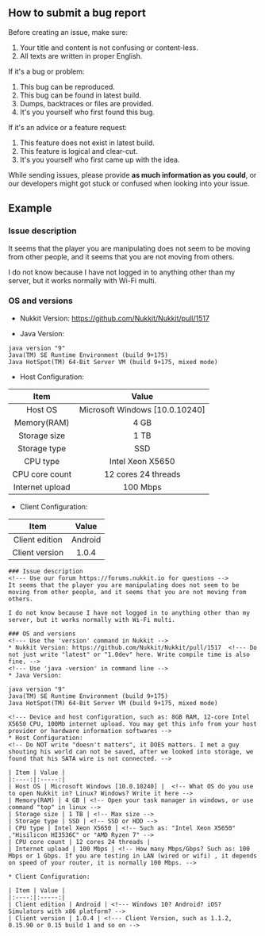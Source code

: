 How to submit a bug report
---

Before creating an issue, make sure:
  1. Your title and content is not confusing or content-less.
  2. All texts are written in proper English.
  
If it's a bug or problem:
  1. This bug can be reproduced.
  2. This bug can be found in latest build.
  3. Dumps, backtraces or files are provided.
  4. It's you yourself who first found this bug.
  
If it's an advice or a feature request:
  1. This feature does not exist in latest build.
  2. This feature is logical and clear-cut.
  3. It's you yourself who first came up with the idea.
 
While sending issues, please provide **as much information as you could**, or our developers might got stuck or confused when looking into your issue. 

Example
---
### Issue description
<!--- Use our forum https://forums.nukkit.io for questions -->
It seems that the player you are manipulating does not seem to be moving from other people, and it seems that you are not moving from others.

I do not know because I have not logged in to anything other than my server, but it works normally with Wi-Fi multi.

### OS and versions
<!--- Use the 'version' command in Nukkit -->
* Nukkit Version: https://github.com/Nukkit/Nukkit/pull/1517  <!--- Do not just write "latest" or "1.0dev" here. Write compile time is also fine. -->
<!--- Use 'java -version' in command line -->
* Java Version: 
```
java version "9"
Java(TM) SE Runtime Environment (build 9+175)
Java HotSpot(TM) 64-Bit Server VM (build 9+175, mixed mode)
```
<!--- Device and host configuration, such as: 8GB RAM, 12-core Intel X5650 CPU, 100Mb internet upload. You may get this info from your host provider or hardware information softwares -->
* Host Configuration: 
<!-- Do NOT write "doesn't matters", it DOES matters. I met a guy shouting his world can not be saved, after we looked into storage, we found that his SATA wire is not connected. -->

| Item | Value |
|:----:|:-----:|
| Host OS | Microsoft Windows [10.0.10240] |  <!-- What OS do you use to open Nukkit in? Linux? Windows? Write it here -->
| Memory(RAM) | 4 GB | <!-- Open your task manager in windows, or use command "top" in linux -->
| Storage size | 1 TB | <!-- Max size -->
| Storage type | SSD | <!-- SSD or HDD -->
| CPU type | Intel Xeon X5650 | <!-- Such as: "Intel Xeon X5650" ,"Hisilicon HI3536C" or "AMD Ryzen 7" -->
| CPU core count | 12 cores 24 threads | 
| Internet upload | 100 Mbps | <!-- How many Mbps/Gbps? Such as: 100 Mbps or 1 Gbps. If you are testing in LAN (wired or wifi) , it depends on speed of your router, it is normally 100 Mbps. -->

* Client Configuration: 

| Item | Value |
|:----:|:-----:|
| Client edition | Android | <!--- Windows 10? Android? iOS? Simulators with x86 platform? -->
| Client version | 1.0.4 | <!--- Client Version, such as 1.1.2, 0.15.90 or 0.15 build 1 and so on -->

```
### Issue description
<!--- Use our forum https://forums.nukkit.io for questions -->
It seems that the player you are manipulating does not seem to be moving from other people, and it seems that you are not moving from others.

I do not know because I have not logged in to anything other than my server, but it works normally with Wi-Fi multi.

### OS and versions
<!--- Use the 'version' command in Nukkit -->
* Nukkit Version: https://github.com/Nukkit/Nukkit/pull/1517  <!--- Do not just write "latest" or "1.0dev" here. Write compile time is also fine. -->
<!--- Use 'java -version' in command line -->
* Java Version: 

java version "9"
Java(TM) SE Runtime Environment (build 9+175)
Java HotSpot(TM) 64-Bit Server VM (build 9+175, mixed mode)

<!--- Device and host configuration, such as: 8GB RAM, 12-core Intel X5650 CPU, 100Mb internet upload. You may get this info from your host provider or hardware information softwares -->
* Host Configuration: 
<!-- Do NOT write "doesn't matters", it DOES matters. I met a guy shouting his world can not be saved, after we looked into storage, we found that his SATA wire is not connected. -->

| Item | Value |
|:----:|:-----:|
| Host OS | Microsoft Windows [10.0.10240] |  <!-- What OS do you use to open Nukkit in? Linux? Windows? Write it here -->
| Memory(RAM) | 4 GB | <!-- Open your task manager in windows, or use command "top" in linux -->
| Storage size | 1 TB | <!-- Max size -->
| Storage type | SSD | <!-- SSD or HDD -->
| CPU type | Intel Xeon X5650 | <!-- Such as: "Intel Xeon X5650" ,"Hisilicon HI3536C" or "AMD Ryzen 7" -->
| CPU core count | 12 cores 24 threads | 
| Internet upload | 100 Mbps | <!-- How many Mbps/Gbps? Such as: 100 Mbps or 1 Gbps. If you are testing in LAN (wired or wifi) , it depends on speed of your router, it is normally 100 Mbps. -->

* Client Configuration: 

| Item | Value |
|:----:|:-----:|
| Client edition | Android | <!--- Windows 10? Android? iOS? Simulators with x86 platform? -->
| Client version | 1.0.4 | <!--- Client Version, such as 1.1.2, 0.15.90 or 0.15 build 1 and so on -->

```
